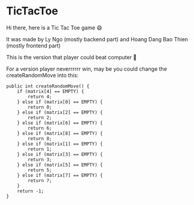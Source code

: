 # TicTacToe
Hi there, here is a Tic Tac Toe game :smile:

It was made by Ly Ngo (mostly backend part) and Hoang Dang Bao Thien (mostly frontend part)

This is the version that player could beat computer :angel:

For a version player neverrrrrr win, may be you could change the createRandomMove into this:

    public int createRandomMove() {
        if (matrix[4] == EMPTY) {
            return 4;
        } else if (matrix[0] == EMPTY) {
            return 0;
        } else if (matrix[2] == EMPTY) {
            return 2;
        } else if (matrix[6] == EMPTY) {
            return 6;
        } else if (matrix[8] == EMPTY) {
            return 8;
        } else if (matrix[1] == EMPTY) {
            return 1;
        } else if (matrix[3] == EMPTY) {
            return 3;
        } else if (matrix[5] == EMPTY) {
            return 5;
        } else if (matrix[7] == EMPTY) {
            return 7;
        }
        return -1;
    }
